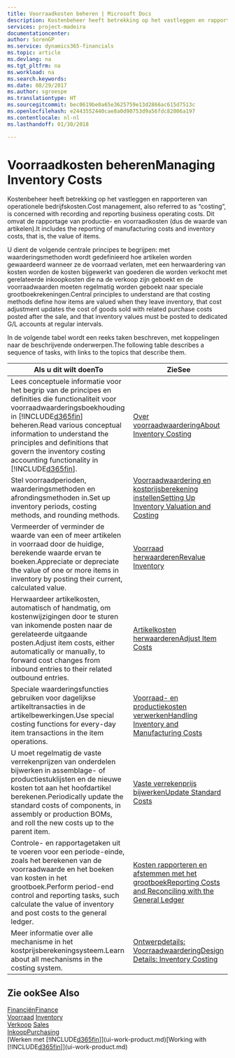 ```yaml
---
title: Voorraadkosten beheren | Microsoft Docs
description: Kostenbeheer heeft betrekking op het vastleggen en rapporteren van operationele bedrijfskosten. Dit omvat de rapportage van productie- en voorraadkosten (dus de waarde van artikelen).
services: project-madeira
documentationcenter: 
author: SorenGP
ms.service: dynamics365-financials
ms.topic: article
ms.devlang: na
ms.tgt_pltfrm: na
ms.workload: na
ms.search.keywords: 
ms.date: 08/29/2017
ms.author: sgroespe
ms.translationtype: HT
ms.sourcegitcommit: bec0619be0a65e3625759e13d2866ac615d7513c
ms.openlocfilehash: e2443552440cae8a0d90753d9a56fdc82006a197
ms.contentlocale: nl-nl
ms.lasthandoff: 01/30/2018

---
```

# <a name="managing-inventory-costs"></a><span data-ttu-id="708c6-104">Voorraadkosten beheren</span><span class="sxs-lookup"><span data-stu-id="708c6-104">Managing Inventory Costs</span></span>
<span data-ttu-id="708c6-105">Kostenbeheer heeft betrekking op het vastleggen en rapporteren van operationele bedrijfskosten.</span><span class="sxs-lookup"><span data-stu-id="708c6-105">Cost management, also referred to as “costing”, is concerned with recording and reporting business operating costs.</span></span> <span data-ttu-id="708c6-106">Dit omvat de rapportage van productie- en voorraadkosten (dus de waarde van artikelen).</span><span class="sxs-lookup"><span data-stu-id="708c6-106">It includes the reporting of manufacturing costs and inventory costs, that is, the value of items.</span></span>   

<span data-ttu-id="708c6-107">U dient de volgende centrale principes te begrijpen: met waarderingsmethoden wordt gedefinieerd hoe artikelen worden gewaardeerd wanneer ze de voorraad verlaten, met een herwaardering van kosten worden de kosten bijgewerkt van goederen die worden verkocht met gerelateerde inkoopkosten die na de verkoop zijn geboekt en de voorraadwaarden moeten regelmatig worden geboekt naar speciale grootboekrekeningen.</span><span class="sxs-lookup"><span data-stu-id="708c6-107">Central principles to understand are that costing methods define how items are valued when they leave inventory, that cost adjustment updates the cost of goods sold with related purchase costs posted after the sale, and that inventory values must be posted to dedicated G/L accounts at regular intervals.</span></span>

<span data-ttu-id="708c6-108">In de volgende tabel wordt een reeks taken beschreven, met koppelingen naar de beschrijvende onderwerpen.</span><span class="sxs-lookup"><span data-stu-id="708c6-108">The following table describes a sequence of tasks, with links to the topics that describe them.</span></span>

|<span data-ttu-id="708c6-109">**Als u dit wilt doen**</span><span class="sxs-lookup"><span data-stu-id="708c6-109">**To**</span></span>|<span data-ttu-id="708c6-110">**Zie**</span><span class="sxs-lookup"><span data-stu-id="708c6-110">**See**</span></span>|  
|------------|-------------|  
|<span data-ttu-id="708c6-111">Lees conceptuele informatie voor het begrip van de principes en definities die functionaliteit voor voorraadwaarderingsboekhouding in [!INCLUDE[d365fin](includes/d365fin_md.md)] beheren.</span><span class="sxs-lookup"><span data-stu-id="708c6-111">Read various conceptual information to understand the principles and definitions that govern the inventory costing accounting functionality in [!INCLUDE[d365fin](includes/d365fin_md.md)].</span></span>|[<span data-ttu-id="708c6-112">Over voorraadwaardering</span><span class="sxs-lookup"><span data-stu-id="708c6-112">About Inventory Costing</span></span>](finance-learn-about-costing.md)|  
|<span data-ttu-id="708c6-113">Stel voorraadperioden, waarderingsmethoden en afrondingsmethoden in.</span><span class="sxs-lookup"><span data-stu-id="708c6-113">Set up inventory periods, costing methods, and rounding methods.</span></span>|[<span data-ttu-id="708c6-114">Voorraadwaardering en kostprijsberekening instellen</span><span class="sxs-lookup"><span data-stu-id="708c6-114">Setting Up Inventory Valuation and Costing</span></span>](finance-set-up-inventory-valuation-and-costing.md)|
|<span data-ttu-id="708c6-115">Vermeerder of verminder de waarde van een of meer artikelen in voorraad door de huidige, berekende waarde ervan te boeken.</span><span class="sxs-lookup"><span data-stu-id="708c6-115">Appreciate or depreciate the value of one or more items in inventory by posting their current, calculated value.</span></span>|[<span data-ttu-id="708c6-116">Voorraad herwaarderen</span><span class="sxs-lookup"><span data-stu-id="708c6-116">Revalue Inventory</span></span>](inventory-how-revalue-inventory.md)|
|<span data-ttu-id="708c6-117">Herwaardeer artikelkosten, automatisch of handmatig, om kostenwijzigingen door te sturen van inkomende posten naar de gerelateerde uitgaande posten.</span><span class="sxs-lookup"><span data-stu-id="708c6-117">Adjust item costs, either automatically or manually, to forward cost changes from inbound entries to their related outbound entries.</span></span>|[<span data-ttu-id="708c6-118">Artikelkosten herwaarderen</span><span class="sxs-lookup"><span data-stu-id="708c6-118">Adjust Item Costs</span></span>](inventory-how-adjust-item-costs.md)|
|<span data-ttu-id="708c6-119">Speciale waarderingsfuncties gebruiken voor dagelijkse artikeltransacties in de artikelbewerkingen.</span><span class="sxs-lookup"><span data-stu-id="708c6-119">Use special costing functions for every-day item transactions in the item operations.</span></span>|[<span data-ttu-id="708c6-120">Voorraad- en productiekosten verwerken</span><span class="sxs-lookup"><span data-stu-id="708c6-120">Handling Inventory and Manufacturing Costs</span></span>](finance-handle-inventory-and-manufacturing-costs.md)|  
|<span data-ttu-id="708c6-121">U moet regelmatig de vaste verrekenprijzen van onderdelen bijwerken in assemblage- of productiestuklijsten en de nieuwe kosten tot aan het hoofdartikel berekenen.</span><span class="sxs-lookup"><span data-stu-id="708c6-121">Periodically update the standard costs of components, in assembly or production BOMs, and roll the new costs up to the parent item.</span></span>|[<span data-ttu-id="708c6-122">Vaste verrekenprijs bijwerken</span><span class="sxs-lookup"><span data-stu-id="708c6-122">Update Standard Costs</span></span>](finance-how-to-update-standard-costs.md)|
|<span data-ttu-id="708c6-123">Controle- en rapportagetaken uit te voeren voor een periode-einde, zoals het berekenen van de voorraadwaarde en het boeken van kosten in het grootboek.</span><span class="sxs-lookup"><span data-stu-id="708c6-123">Perform period-end control and reporting tasks, such calculate the value of inventory and post costs to the general ledger.</span></span>|[<span data-ttu-id="708c6-124">Kosten rapporteren en afstemmen met het grootboek</span><span class="sxs-lookup"><span data-stu-id="708c6-124">Reporting Costs and Reconciling with the General Ledger</span></span>](finance-report-costs-and-reconcile-with-the-general-ledger.md)|  
|<span data-ttu-id="708c6-125">Meer informatie over alle mechanisme in het kostprijsberekeningsysteem.</span><span class="sxs-lookup"><span data-stu-id="708c6-125">Learn about all mechanisms in the costing system.</span></span>|[<span data-ttu-id="708c6-126">Ontwerpdetails: Voorraadwaardering</span><span class="sxs-lookup"><span data-stu-id="708c6-126">Design Details: Inventory Costing</span></span>](design-details-inventory-costing.md)|  

## <a name="see-also"></a><span data-ttu-id="708c6-127">Zie ook</span><span class="sxs-lookup"><span data-stu-id="708c6-127">See Also</span></span>  
 [<span data-ttu-id="708c6-128">Financiën</span><span class="sxs-lookup"><span data-stu-id="708c6-128">Finance</span></span>](finance.md)  
 <span data-ttu-id="708c6-129">[Voorraad](inventory-manage-inventory.md) </span><span class="sxs-lookup"><span data-stu-id="708c6-129">[Inventory](inventory-manage-inventory.md) </span></span>  
 <span data-ttu-id="708c6-130">[Verkoop](sales-manage-sales.md) </span><span class="sxs-lookup"><span data-stu-id="708c6-130">[Sales](sales-manage-sales.md) </span></span>  
 [<span data-ttu-id="708c6-131">Inkoop</span><span class="sxs-lookup"><span data-stu-id="708c6-131">Purchasing</span></span>](purchasing-manage-purchasing.md)  
 <span data-ttu-id="708c6-132">[Werken met [!INCLUDE[d365fin](includes/d365fin_md.md)]](ui-work-product.md)</span><span class="sxs-lookup"><span data-stu-id="708c6-132">[Working with [!INCLUDE[d365fin](includes/d365fin_md.md)]](ui-work-product.md)</span></span>

